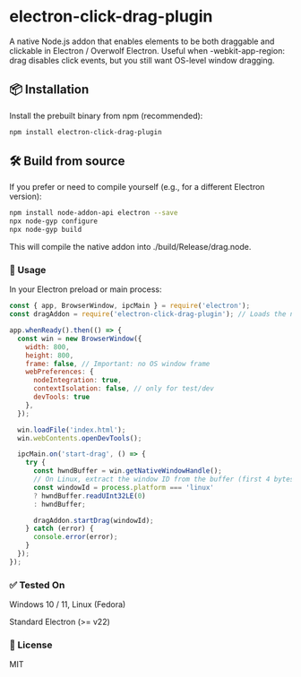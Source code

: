 # electron-click-drag-plugin
A native Node.js addon that enables elements to be both draggable and clickable in Electron / Overwolf Electron.
Useful when -webkit-app-region: drag disables click events, but you still want OS-level window dragging.

## 📦 Installation
Install the prebuilt binary from npm (recommended):

```bash
npm install electron-click-drag-plugin
```
## 🛠 Build from source
If you prefer or need to compile yourself (e.g., for a different Electron version):

```bash
npm install node-addon-api electron --save
npx node-gyp configure
npx node-gyp build
```
This will compile the native addon into ./build/Release/drag.node.

### 🚀 Usage
In your Electron preload or main process:

```js
const { app, BrowserWindow, ipcMain } = require('electron');
const dragAddon = require('electron-click-drag-plugin'); // Loads the native addon

app.whenReady().then(() => {
  const win = new BrowserWindow({
    width: 800,
    height: 800,
    frame: false, // Important: no OS window frame
    webPreferences: {
      nodeIntegration: true,
      contextIsolation: false, // only for test/dev
      devTools: true
    },
  });

  win.loadFile('index.html');
  win.webContents.openDevTools();

  ipcMain.on('start-drag', () => {
    try {
      const hwndBuffer = win.getNativeWindowHandle();
      // On Linux, extract the window ID from the buffer (first 4 bytes, little-endian)
      const windowId = process.platform === 'linux'
      ? hwndBuffer.readUInt32LE(0)
      : hwndBuffer;

      dragAddon.startDrag(windowId);
    } catch (error) {
      console.error(error);
    }
  });
});
```
### ✅ Tested On
Windows 10 / 11, Linux (Fedora)

Standard Electron (>= v22)

### 📜 License
MIT